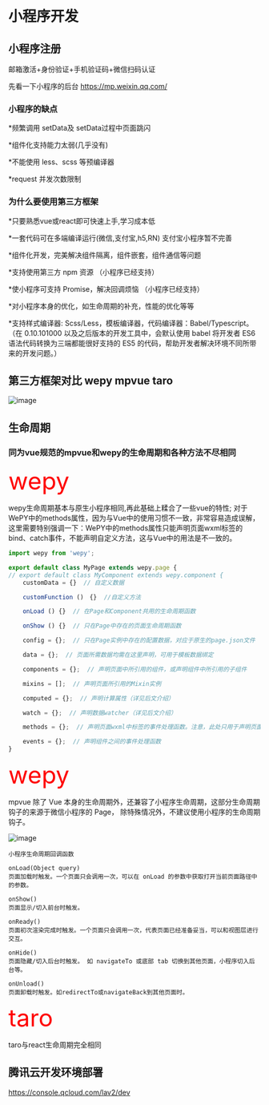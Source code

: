 # 小程序开发

## 小程序注册

邮箱激活+身份验证+手机验证码+微信扫码认证

先看一下小程序的后台 https://mp.weixin.qq.com/


### 小程序的缺点
*频繁调用 setData及 setData过程中页面跳闪

*组件化支持能力太弱(几乎没有)

*不能使用 less、scss 等预编译器

*request 并发次数限制

### 为什么要使用第三方框架
*只要熟悉vue或react即可快速上手,学习成本低

*一套代码可在多端编译运行(微信,支付宝,h5,RN)  支付宝小程序暂不完善

*组件化开发，完美解决组件隔离，组件嵌套，组件通信等问题

*支持使用第三方 npm 资源 （小程序已经支持）

*使小程序可支持 Promise，解决回调烦恼 （小程序已经支持）

*对小程序本身的优化，如生命周期的补充，性能的优化等等

*支持样式编译器: Scss/Less，模板编译器，代码编译器：Babel/Typescript。（在 0.10.101000 以及之后版本的开发工具中，会默认使用 babel 将开发者 ES6 语法代码转换为三端都能很好支持的 ES5 的代码，帮助开发者解决环境不同所带来的开发问题。）


## 第三方框架对比 wepy mpvue taro
![image](https://user-images.githubusercontent.com/19573429/48775390-df32c300-ed07-11e8-9343-ea053545ce09.png)


## 生命周期

  ### 同为vue规范的mpvue和wepy的生命周期和各种方法不尽相同

<font color=red size=20>wepy</font>

wepy生命周期基本与原生小程序相同,再此基础上糅合了一些vue的特性; 对于WePY中的methods属性，因为与Vue中的使用习惯不一致，非常容易造成误解，这里需要特别强调一下：WePY中的methods属性只能声明页面wxml标签的bind、catch事件，不能声明自定义方法，这与Vue中的用法是不一致的。

```javascript
import wepy from 'wepy';

export default class MyPage extends wepy.page {
// export default class MyComponent extends wepy.component {
    customData = {}  // 自定义数据

    customFunction ()　{}  //自定义方法

    onLoad () {}  // 在Page和Component共用的生命周期函数

    onShow () {}  // 只在Page中存在的页面生命周期函数

    config = {};  // 只在Page实例中存在的配置数据，对应于原生的page.json文件

    data = {};  // 页面所需数据均需在这里声明，可用于模板数据绑定

    components = {};  // 声明页面中所引用的组件，或声明组件中所引用的子组件

    mixins = [];  // 声明页面所引用的Mixin实例

    computed = {};  // 声明计算属性（详见后文介绍）

    watch = {};  // 声明数据watcher（详见后文介绍）

    methods = {};  // 声明页面wxml中标签的事件处理函数。注意，此处只用于声明页面wxml中标签的bind、catch事件，自定义方法需以自定义方法的方式声明

    events = {};  // 声明组件之间的事件处理函数
}

```

<font color=red size=20>wepy</font>

mpvue 除了 Vue 本身的生命周期外，还兼容了小程序生命周期，这部分生命周期钩子的来源于微信小程序的 Page， 除特殊情况外，不建议使用小程序的生命周期 钩子。

![image](https://cn.vuejs.org/images/lifecycle.png)

```
小程序生命周期回调函数

onLoad(Object query)
页面加载时触发。一个页面只会调用一次，可以在 onLoad 的参数中获取打开当前页面路径中的参数。

onShow()
页面显示/切入前台时触发。

onReady()
页面初次渲染完成时触发。一个页面只会调用一次，代表页面已经准备妥当，可以和视图层进行交互。

onHide()
页面隐藏/切入后台时触发。 如 navigateTo 或底部 tab 切换到其他页面，小程序切入后台等。

onUnload()
页面卸载时触发。如redirectTo或navigateBack到其他页面时。
```

<font color=red size=20>taro</font>

taro与react生命周期完全相同



## 腾讯云开发环境部署
https://console.qcloud.com/lav2/dev









